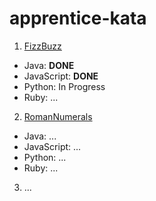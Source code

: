# apprentice-kata

1. <a href="http://agilekatas.co.uk/katas/FizzBuzz-Kata">FizzBuzz</a>
  - Java: <strong>DONE</strong>
  - JavaScript: <strong>DONE</strong>
  - Python: In Progress
  - Ruby: ...

2. <a href="http://agilekatas.co.uk/katas/romannumerals-kata">RomanNumerals</a>
  - Java: ...
  - JavaScript: ...
  - Python: ...
  - Ruby: ...
  
3. ...
 
  
